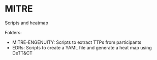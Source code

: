 # MITRE

Scripts and heatmap

Folders:
* MITRE-ENGENUITY: Scripts to extract TTPs from participants
* EDRs: Scripts to create a YAML file and generate a heat map using DeTT&CT
